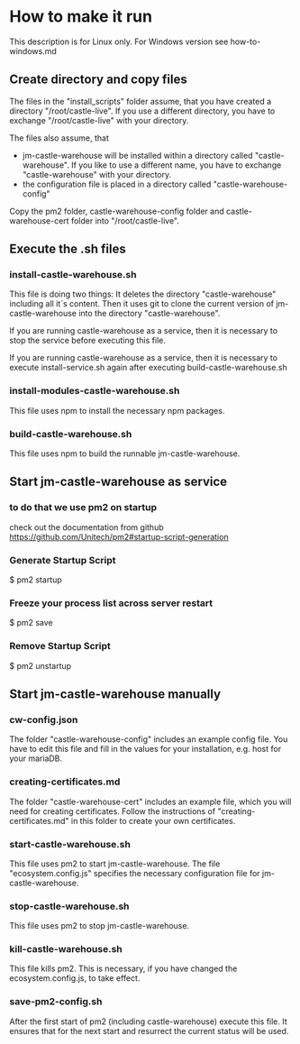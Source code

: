 # How to make it run

This description is for Linux only.
For Windows version see how-to-windows.md

## Create directory and copy files

The files in the "install_scripts" folder assume, that you have created a directory "/root/castle-live".
If you use a different directory, you have to exchange "/root/castle-live" with your directory.

The files also assume, that

- jm-castle-warehouse will be installed within a directory called "castle-warehouse". If you like to use a different name, you have to exchange "castle-warehouse" with your directory.
- the configuration file is placed in a directory called "castle-warehouse-config"

Copy the pm2 folder, castle-warehouse-config folder and castle-warehouse-cert folder into "/root/castle-live".

## Execute the .sh files

### install-castle-warehouse.sh

This file is doing two things:
It deletes the directory "castle-warehouse" including all it´s content.
Then it uses git to clone the current version of jm-castle-warehouse into the directory "castle-warehouse".

If you are running castle-warehouse as a service, then it is necessary to stop the service
before executing this file.

If you are running castle-warehouse as a service, then it is necessary to execute install-service.sh again after executing
build-castle-warehouse.sh

### install-modules-castle-warehouse.sh

This file uses npm to install the necessary npm packages.

### build-castle-warehouse.sh

This file uses npm to build the runnable jm-castle-warehouse.

## Start jm-castle-warehouse as service 

### to do that we use pm2 on startup

check out the documentation from github https://github.com/Unitech/pm2#startup-script-generation

### Generate Startup Script
$ pm2 startup

### Freeze your process list across server restart
$ pm2 save

### Remove Startup Script
$ pm2 unstartup

## Start jm-castle-warehouse manually

### cw-config.json

The folder "castle-warehouse-config" includes an example config file.
You have to edit this file and fill in the values for your installation, e.g. host for your mariaDB.

### creating-certificates.md

The folder "castle-warehouse-cert" includes an example file, which you will need for creating certificates.
Follow the instructions of "creating-certificates.md" in this folder to create your own certificates.

### start-castle-warehouse.sh

This file uses pm2 to start jm-castle-warehouse.
The file "ecosystem.config.js" specifies the necessary configuration file for jm-castle-warehouse.

### stop-castle-warehouse.sh

This file uses pm2 to stop jm-castle-warehouse.

### kill-castle-warehouse.sh

This file kills pm2. This is necessary, if you have changed the ecosystem.config.js, to take effect.

### save-pm2-config.sh

After the first start of pm2 (including castle-warehouse) execute this file.
It ensures that for the next start and resurrect the current status will be used.
